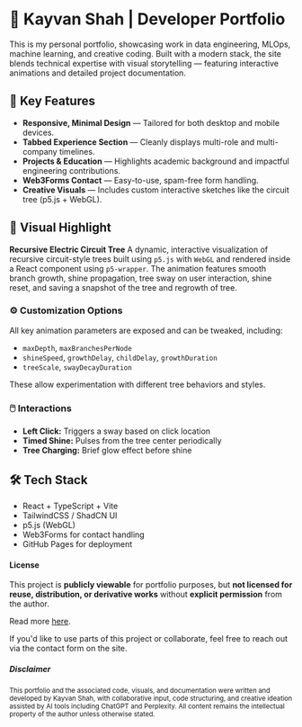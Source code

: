 # 💼 Kayvan Shah | Developer Portfolio

This is my personal portfolio, showcasing work in data engineering, MLOps, machine learning, and creative coding. Built with a modern stack, the site blends technical expertise with visual storytelling — featuring interactive animations and detailed project documentation.

## 🧩 Key Features

* **Responsive, Minimal Design** — Tailored for both desktop and mobile devices.
* **Tabbed Experience Section** — Cleanly displays multi-role and multi-company timelines.
* **Projects & Education** — Highlights academic background and impactful engineering contributions.
* **Web3Forms Contact** — Easy-to-use, spam-free form handling.
* **Creative Visuals** — Includes custom interactive sketches like the circuit tree (p5.js + WebGL).

## 🌟 Visual Highlight

**Recursive Electric Circuit Tree**
A dynamic, interactive visualization of recursive circuit-style trees built using `p5.js` with `WebGL` and rendered inside a React component using `p5-wrapper`. The animation features smooth branch growth, shine propagation, tree sway on user interaction, shine reset, and saving a snapshot of the tree and regrowth of tree.

### ⚙️ Customization Options

All key animation parameters are exposed and can be tweaked, including:

* `maxDepth`, `maxBranchesPerNode`
* `shineSpeed`, `growthDelay`, `childDelay`, `growthDuration`
* `treeScale`, `swayDecayDuration`

These allow experimentation with different tree behaviors and styles.

### 🖱️ Interactions

* **Left Click:** Triggers a sway based on click location
* **Timed Shine:** Pulses from the tree center periodically
* **Tree Charging:** Brief glow effect before shine

## 🛠 Tech Stack

* React + TypeScript + Vite
* TailwindCSS / ShadCN UI
* p5.js (WebGL)
* Web3Forms for contact handling
* GitHub Pages for deployment

#### License

This project is **publicly viewable** for portfolio purposes, but **not licensed for reuse, distribution, or derivative works** without **explicit permission** from the author.

Read more [here](LICENSE).

If you'd like to use parts of this project or collaborate, feel free to reach out via the contact form on the site.

##### Disclaimer
<sub>
This portfolio and the associated code, visuals, and documentation were written and developed by Kayvan Shah, with collaborative input, code structuring, and creative ideation assisted by AI tools including ChatGPT and Perplexity. All content remains the intellectual property of the author unless otherwise stated.  
</sub>
